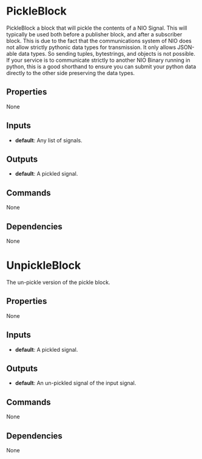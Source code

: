 PickleBlock
===========
PickleBlock a block that will pickle the contents of a NIO Signal.  This will typically be used both before a publisher block, and after a subscriber block.  This is due to the fact that the communications system of NIO does not allow strictly pythonic data types for transmission.  It only allows JSON-able data types.  So sending tuples, bytestrings, and objects is not possible. If your service is to communicate strictly to another NIO Binary running in python, this is a good shorthand to ensure you can submit your python data directly to the other side preserving the data types.

Properties
----------
None

Inputs
------
- **default**: Any list of signals.

Outputs
-------
- **default**: A pickled signal.

Commands
--------
None

Dependencies
------------
None

UnpickleBlock
=============
The un-pickle version of the pickle block.

Properties
----------
None

Inputs
------
- **default**: A pickled signal.

Outputs
-------
- **default**: An un-pickled signal of the input signal.

Commands
--------
None

Dependencies
------------
None

